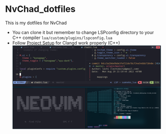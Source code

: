 # NvChad_dotfiles
This is my dotfiles for NvChad
- You can clone it but remember to change LSPconfig directory to your C++ compiler
``lua/custom/plugins/lspconfig.lua``
- Follow [Project Setup](https://clangd.llvm.org/installation) for Clangd work properly (C++)
![Preview Image](/preview.png)
